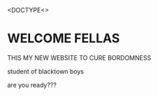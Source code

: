 <DOCTYPE<><HTml>
<html>
<head>
<title>WELCOME TO MY WEBSITE OF BORDOMNESS</TItle>
<head>
<body>
  <h1>WELCOME FELLAS</h1>
  <P>THIS MY NEW WEBSITE TO CURE BORDOMNESS
  <p>student of blacktown boys
  <p>are you ready???</p>
  <img src="2025-02-28-17-39-10.png" alt="">
  <img src="" alt="" sizes="50" srcset="">
<body>
    
<html>
